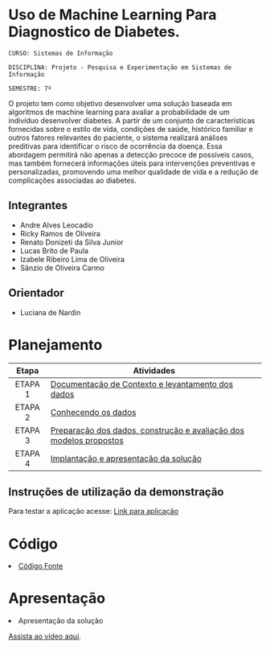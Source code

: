 # Uso de Machine Learning Para Diagnostico de Diabetes.

`CURSO: Sistemas de Informação`

`DISCIPLINA: Projeto - Pesquisa e Experimentação em Sistemas de Informação`

`SEMESTRE: 7º`

O projeto tem como objetivo desenvolver uma solução baseada em algoritmos de machine learning para avaliar a probabilidade de um indivíduo desenvolver diabetes. A partir de um conjunto de características fornecidas sobre o estilo de vida, condições de saúde, histórico familiar e outros fatores relevantes do paciente, o sistema realizará análises preditivas para identificar o risco de ocorrência da doença. Essa abordagem permitirá não apenas a detecção precoce de possíveis casos, mas também fornecerá informações úteis para intervenções preventivas e personalizadas, promovendo uma melhor qualidade de vida e a redução de complicações associadas ao diabetes.

## Integrantes

- Andre Alves Leocadio
- Ricky Ramos de Oliveira
- Renato Donizeti da Silva Junior
- Lucas Brito de Paula
- Izabele Ribeiro Lima de Oliveira
- Sânzio de Oliveira Carmo

## Orientador

- Luciana de Nardin

# Planejamento

| Etapa         | Atividades |
|  :----:   | ----------- |
| ETAPA 1         |[Documentação de Contexto e levantamento dos dados](docs/contexto.md) <br> |
| ETAPA 2         |[Conhecendo os dados](docs/conhecendo-dados.md) <br> |
| ETAPA 3         |[Preparação dos dados, construção e avaliação dos modelos propostos](docs/construindo-modelos.md) |
| ETAPA 4        |[Implantação e apresentação da solução](docs/implantação-apresentacao.md) <br>  |

## Instruções de utilização da demonstração

Para testar a aplicação acesse: [Link para aplicação](https://resonant-croissant-33254b.netlify.app/)

# Código

<li><a href="src/README.md"> Código Fonte</a></li>

# Apresentação

<li>Apresentação da solução</li>

[Assista ao vídeo aqui](https://drive.google.com/file/d/1_AtAd2CNUHjQ2A_dXcsG3zslaOm76ls-/view?usp=sharing).

